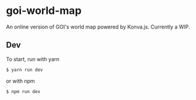 # goi-world-map

An online version of GOI's world map powered by Konva.js. Currently a WIP.

## Dev

To start, run with yarn
```bash
$ yarn run dev
```
or with npm
```bash
$ npm run dev
```
